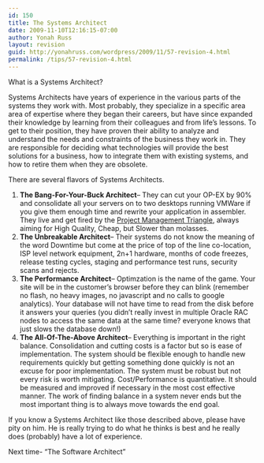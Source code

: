 ```yaml
---
id: 150
title: The Systems Architect
date: 2009-11-10T12:16:15-07:00
author: Yonah Russ
layout: revision
guid: http://yonahruss.com/wordpress/2009/11/57-revision-4.html
permalink: /tips/57-revision-4.html
---
```

What is a Systems Architect?

Systems Architects have years of experience in the various parts of the systems they work with. Most probably, they specialize in a specific area area of expertise where they began their careers, but have since expanded their knowledge by learning from their colleagues and from life&#8217;s lessons. To get to their position, they have proven their ability to analyze and understand the needs and constraints of the business they work in. They are responsible for deciding what technologies will provide the best solutions for a business, how to integrate them with existing systems, and how to retire them when they are obsolete.

There are several flavors of Systems Architects.

  1. **The Bang-For-Your-Buck Architect**&#8211; They can cut your OP-EX by 90% and consolidate all your servers on to two desktops running VMWare if you give them enough time and rewrite your application in assembler. They live and get fired by the <a rel="nofollow" href="http://en.wikipedia.org/wiki/Project_triangle#Project_Management_Triangle">Project Management Triangle</a>, always aiming for High Quality, Cheap, but Slower than molasses.
  2. **The Unbreakable Architect**&#8211; Their systems do not know the meaning of the word Downtime but come at the price of top of the line co-location, ISP level network equipment, 2n+1 hardware, months of code freezes, release testing cycles, staging and performance test runs, security scans and rejects.
  3. **The Performance Architect**&#8211; Optimzation is the name of the game. Your site will be in the customer&#8217;s browser before they can blink (remember no flash, no heavy images, no javascript and no calls to google analytics). Your database will not have time to read from the disk before it answers your queries (you didn&#8217;t really invest in multiple Oracle RAC nodes to access the same data at the same time? everyone knows that just slows the database down!)
  4. **The All-Of-The-Above Architect**&#8211; Everything is important in the right balance. Consolidation and cutting costs is a factor but so is ease of implementation. The system should be flexible enough to handle new requirements quickly but getting something done quickly is not an excuse for poor implementation. The system must be robust but not every risk is worth mitigating. Cost/Performance is quantitative. It should be measured and improved if necessary in the most cost effective manner. The work of finding balance in a system never ends but the most important thing is to always move towards the end goal.

If you know a Systems Architect like those described above, please have pity on him. He is really trying to do what he thinks is best and he really does (probably) have a lot of experience.

Next time- &#8220;The Software Architect&#8221;